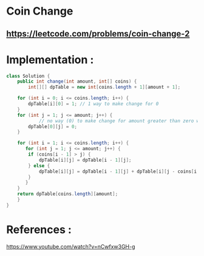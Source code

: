 # Coin Change
## https://leetcode.com/problems/coin-change-2





# Implementation :
```java
class Solution {
    public int change(int amount, int[] coins) {
        int[][] dpTable = new int[coins.length + 1][amount + 1];

	for (int i = 0; i <= coins.length; i++) {
	    dpTable[i][0] = 1; // 1 way to make change for 0
	}
	for (int j = 1; j <= amount; j++) {
            // no way (0) to make change for amount greater than zero with 0 value coin
	    dpTable[0][j] = 0; 
	}

	for (int i = 1; i <= coins.length; i++) {
	   for (int j = 1; j <= amount; j++) {
		if (coins[i - 1] > j) {
		    dpTable[i][j] = dpTable[i - 1][j];
		} else {
		    dpTable[i][j] = dpTable[i - 1][j] + dpTable[i][j - coins[i - 1]];
		}
	   }
	}
	return dpTable[coins.length][amount];
    }
}
```

# References :
https://www.youtube.com/watch?v=nCwfxw3GH-g

